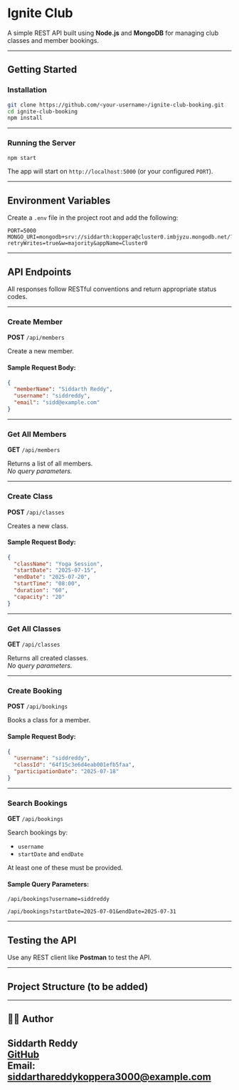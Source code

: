 
# Ignite Club

A simple REST API built using **Node.js** and **MongoDB** for managing club classes and member bookings.

---

## Getting Started

### Installation

```bash
git clone https://github.com/<your-username>/ignite-club-booking.git
cd ignite-club-booking
npm install
```

---

### Running the Server

```bash
npm start
```

The app will start on `http://localhost:5000` (or your configured `PORT`).

---

## Environment Variables

Create a `.env` file in the project root and add the following:

```env
PORT=5000
MONGO_URI=mongodb+srv://siddarth:koppera@cluster0.imbjyzu.mongodb.net/?retryWrites=true&w=majority&appName=Cluster0
```

---

## API Endpoints

All responses follow RESTful conventions and return appropriate status codes.

---

### Create Member

**POST** `/api/members`

Create a new member.

#### Sample Request Body:

```json
{
  "memberName": "Siddarth Reddy",
  "username": "siddreddy",
  "email": "sidd@example.com"
}
```

---

### Get All Members

**GET** `/api/members`

Returns a list of all members.  
_No query parameters._

---

### Create Class

**POST** `/api/classes`

Creates a new class.

#### Sample Request Body:

```json
{
  "className": "Yoga Session",
  "startDate": "2025-07-15",
  "endDate": "2025-07-20",
  "startTime": "08:00",
  "duration": "60",
  "capacity": "20"
}
```

---

### Get All Classes

**GET** `/api/classes`

Returns all created classes.  
_No query parameters._

---

### Create Booking

**POST** `/api/bookings`

Books a class for a member.

#### Sample Request Body:

```json
{
  "username": "siddreddy",
  "classId": "64f15c3e6d4eab001efb5faa",
  "participationDate": "2025-07-18"
}
```

---

### Search Bookings

**GET** `/api/bookings`

Search bookings by:

- `username`  
- `startDate` and `endDate`

At least one of these must be provided.

#### Sample Query Parameters:

```
/api/bookings?username=siddreddy
```

```
/api/bookings?startDate=2025-07-01&endDate=2025-07-31
```

---

## Testing the API

Use any REST client like **Postman** to test the API.

---

## Project Structure (to be added)

<Coming Soon>

---

## 🧑‍💻 Author

**Siddarth Reddy**  
[GitHub](https://github.com/sid3k)  
Email: siddarthareddykoppera3000@example.com
---

